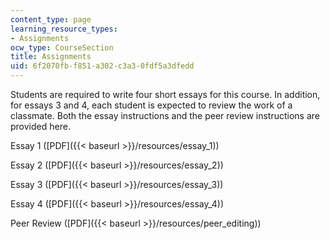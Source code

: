```yaml
---
content_type: page
learning_resource_types:
- Assignments
ocw_type: CourseSection
title: Assignments
uid: 6f2070fb-f851-a302-c3a3-0fdf5a3dfedd
---
```


Students are required to write four short essays for this course. In addition, for essays 3 and 4, each student is expected to review the work of a classmate. Both the essay instructions and the peer review instructions are provided here.

Essay 1 ([PDF]({{< baseurl >}}/resources/essay_1))

Essay 2 ([PDF]({{< baseurl >}}/resources/essay_2))

Essay 3 ([PDF]({{< baseurl >}}/resources/essay_3))

Essay 4 ([PDF]({{< baseurl >}}/resources/essay_4))

Peer Review ([PDF]({{< baseurl >}}/resources/peer_editing))